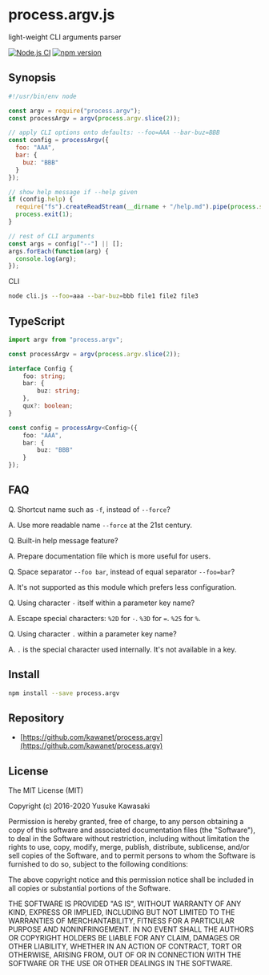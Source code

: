 # process.argv.js

light-weight CLI arguments parser

[![Node.js CI](https://github.com/kawanet/process.argv/workflows/Node.js%20CI/badge.svg?branch=master)](https://github.com/kawanet/process.argv/actions/)
[![npm version](https://badge.fury.io/js/process.argv.svg)](https://www.npmjs.com/package/process.argv)

## Synopsis

```js
#!/usr/bin/env node

const argv = require("process.argv");
const processArgv = argv(process.argv.slice(2));

// apply CLI options onto defaults: --foo=AAA --bar-buz=BBB
const config = processArgv({
  foo: "AAA",
  bar: {
    buz: "BBB"
  }
});

// show help message if --help given
if (config.help) {
  require("fs").createReadStream(__dirname + "/help.md").pipe(process.stderr);
  process.exit(1);
}

// rest of CLI arguments
const args = config["--"] || [];
args.forEach(function(arg) {
  console.log(arg);
});
```

CLI

```sh
node cli.js --foo=aaa --bar-buz=bbb file1 file2 file3
```

## TypeScript

```ts
import argv from "process.argv";

const processArgv = argv(process.argv.slice(2));

interface Config {
    foo: string;
    bar: {
        buz: string;
    },
    qux?: boolean;
}

const config = processArgv<Config>({
    foo: "AAA",
    bar: {
        buz: "BBB"
    }
});
```

## FAQ

Q. Shortcut name such as `-f`, instead of `--force`?

A. Use more readable name `--force` at the 21st century.

Q. Built-in help message feature?

A. Prepare documentation file which is more useful for users.

Q. Space separator `--foo bar`, instead of equal separator `--foo=bar`?

A. It's not supported as this module which prefers less configuration.

Q. Using character `-` itself within a parameter key name?

A. Escape special characters: `%2D` for `-`. `%3D` for `=`. `%25` for `%`.

Q. Using character `.` within a parameter key name?

A. `.` is the special character used internally. It's not available in a key.

## Install

```sh
npm install --save process.argv
```

## Repository

- [https://github.com/kawanet/process.argv](https://github.com/kawanet/process.argv)

## License

The MIT License (MIT)

Copyright (c) 2016-2020 Yusuke Kawasaki

Permission is hereby granted, free of charge, to any person obtaining a copy
of this software and associated documentation files (the "Software"), to deal
in the Software without restriction, including without limitation the rights
to use, copy, modify, merge, publish, distribute, sublicense, and/or sell
copies of the Software, and to permit persons to whom the Software is
furnished to do so, subject to the following conditions:

The above copyright notice and this permission notice shall be included in all
copies or substantial portions of the Software.

THE SOFTWARE IS PROVIDED "AS IS", WITHOUT WARRANTY OF ANY KIND, EXPRESS OR
IMPLIED, INCLUDING BUT NOT LIMITED TO THE WARRANTIES OF MERCHANTABILITY,
FITNESS FOR A PARTICULAR PURPOSE AND NONINFRINGEMENT. IN NO EVENT SHALL THE
AUTHORS OR COPYRIGHT HOLDERS BE LIABLE FOR ANY CLAIM, DAMAGES OR OTHER
LIABILITY, WHETHER IN AN ACTION OF CONTRACT, TORT OR OTHERWISE, ARISING FROM,
OUT OF OR IN CONNECTION WITH THE SOFTWARE OR THE USE OR OTHER DEALINGS IN THE
SOFTWARE.

